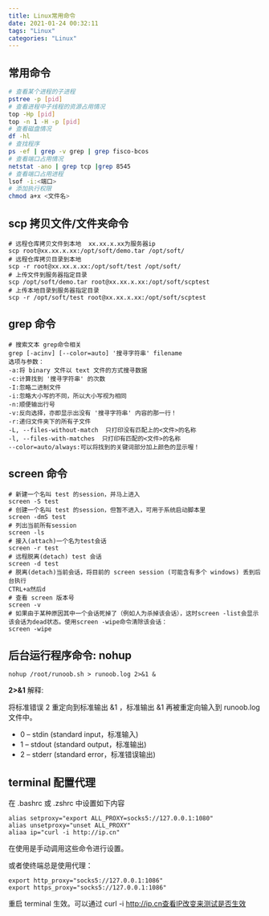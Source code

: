 ```yaml
---
title: Linux常用命令
date: 2021-01-24 00:32:11
tags: "Linux"
categories: "Linux"
---
```


## 常用命令

```bash
# 查看某个进程的子进程
pstree -p [pid]
# 查看进程中子线程的资源占用情况
top -Hp [pid]
top -n 1 -H -p [pid]
# 查看磁盘情况
df -hl
# 查找程序
ps -ef | grep -v grep | grep fisco-bcos
# 查看端口占用情况
netstat -ano | grep tcp |grep 8545
# 查看端口占用进程
lsof -i:<端口>
# 添加执行权限
chmod a+x <文件名>
```

<!--more-->

## scp 拷贝文件/文件夹命令

```shell
# 远程仓库拷贝文件到本地  xx.xx.x.xx为服务器ip
scp root@xx.xx.x.xx:/opt/soft/demo.tar /opt/soft/
# 远程仓库拷贝目录到本地
scp -r root@xx.xx.x.xx:/opt/soft/test /opt/soft/
# 上传文件到服务器指定目录
scp /opt/soft/demo.tar root@xx.xx.x.xx:/opt/soft/scptest
# 上传本地目录到服务器指定目录
scp -r /opt/soft/test root@xx.xx.x.xx:/opt/soft/scptest
```

## grep 命令

```shell
# 搜索文本 grep命令相关
grep [-acinv] [--color=auto] '搜寻字符串' filename
选项与参数：
-a:将 binary 文件以 text 文件的方式搜寻数据
-c:计算找到 '搜寻字符串' 的次数
-I:忽略二进制文件
-i:忽略大小写的不同，所以大小写视为相同
-n:顺便输出行号
-v:反向选择，亦即显示出没有 '搜寻字符串' 内容的那一行！
-r:递归文件夹下的所有子文件
-L, --files-without-match  只打印没有匹配上的<文件>的名称
-l, --files-with-matches  只打印有匹配的<文件>的名称
--color=auto/always:可以将找到的关键词部分加上颜色的显示喔！
```

## screen 命令

```shell
# 新建一个名叫 test 的session，并马上进入
screen -S test
# 创建一个名叫 test 的session，但暂不进入，可用于系统启动脚本里
screen -dmS test
# 列出当前所有session
screen -ls
# 接入(attach)一个名为test会话
screen -r test
# 远程脱离(detach) test 会话
screen -d test
# 脱离(detach)当前会话，将目前的 screen session (可能含有多个 windows) 丢到后台执行
CTRL+a然后d
# 查看 screen 版本号
screen -v
# 如果由于某种原因其中一个会话死掉了（例如人为杀掉该会话），这时screen -list会显示该会话为dead状态。使用screen -wipe命令清除该会话：
screen -wipe
```

## 后台运行程序命令: nohup

```shell
nohup /root/runoob.sh > runoob.log 2>&1 &
```

**2>&1** 解释:

将标准错误 2 重定向到标准输出 &1 ，标准输出 &1 再被重定向输入到 runoob.log 文件中。

- 0 – stdin (standard input，标准输入)
- 1 – stdout (standard output，标准输出)
- 2 – stderr (standard error，标准错误输出)

## terminal 配置代理

在 .bashrc 或 .zshrc 中设置如下内容

```
alias setproxy="export ALL_PROXY=socks5://127.0.0.1:1080"
alias unsetproxy="unset ALL_PROXY"
aliaa ip="curl -i http://ip.cn"
```

在使用是手动调用这些命令进行设置。

或者使终端总是使用代理：

```
export http_proxy="socks5://127.0.0.1:1086"
export https_proxy="socks5://127.0.0.1:1086"
```

重启 terminal 生效。可以通过 curl -i http://ip.cn查看IP改变来测试是否生效
